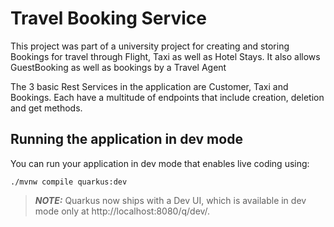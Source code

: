 # Travel Booking Service


This project was part of a university project for creating and storing Bookings for travel through Flight, Taxi as well as Hotel Stays. It also allows GuestBooking as well as bookings by a Travel Agent

The 3 basic Rest Services in the application are Customer, Taxi and Bookings. Each have a multitude of endpoints that include creation, deletion and get methods.

## Running the application in dev mode

You can run your application in dev mode that enables live coding using:
```shell script
./mvnw compile quarkus:dev
```

> **_NOTE:_**  Quarkus now ships with a Dev UI, which is available in dev mode only at http://localhost:8080/q/dev/.
